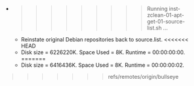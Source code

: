 * >>>>>>>>> Running inst-zclean-01-apt-get-01-source-list.sh ...
  * Reinstate original Debian repositories back to source.list.
<<<<<<< HEAD
  * Disk size = 6226220K. Space Used = 8K. Runtime = 00:00:00:00.
=======
  * Disk size = 6416436K. Space Used = 8K. Runtime = 00:00:00:02.
>>>>>>> refs/remotes/origin/bullseye
